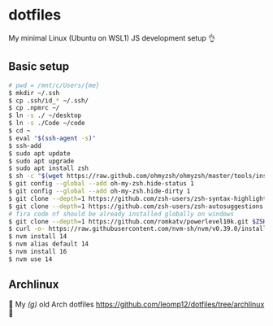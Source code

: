# dotfiles

My minimal Linux (Ubuntu on WSL1) JS development setup :ok_hand:

## Basic setup

```bash
# pwd = /mnt/c/Users/{me}
$ mkdir ~/.ssh
$ cp .ssh/id_* ~/.ssh/
$ cp .npmrc ~/
$ ln -s ./ ~/desktop
$ ln -s ./Code ~/code
$ cd ~
$ eval "$(ssh-agent -s)"
$ ssh-add
$ sudo apt update
$ sudo apt upgrade
$ sudo apt install zsh
$ sh -c "$(wget https://raw.github.com/ohmyzsh/ohmyzsh/master/tools/install.sh -O -)"
$ git config --global --add oh-my-zsh.hide-status 1
$ git config --global --add oh-my-zsh.hide-dirty 1
$ git clone --depth=1 https://github.com/zsh-users/zsh-syntax-highlighting.git $ZSH_CUSTOM/plugins/zsh-syntax-highlighting
$ git clone --depth=1 https://github.com/zsh-users/zsh-autosuggestions $ZSH_CUSTOM/plugins/zsh-autosuggestions
# fira code nf should be already installed globally on windows
$ git clone --depth=1 https://github.com/romkatv/powerlevel10k.git $ZSH_CUSTOM/themes/powerlevel10k
$ curl -o- https://raw.githubusercontent.com/nvm-sh/nvm/v0.39.0/install.sh | bash
$ nvm install 14
$ nvm alias default 14
$ nvm install 16
$ nvm use 14
```

## Archlinux

:hammer: My _(g)_ old Arch dotfiles https://github.com/leomp12/dotfiles/tree/archlinux :heartbeat:
